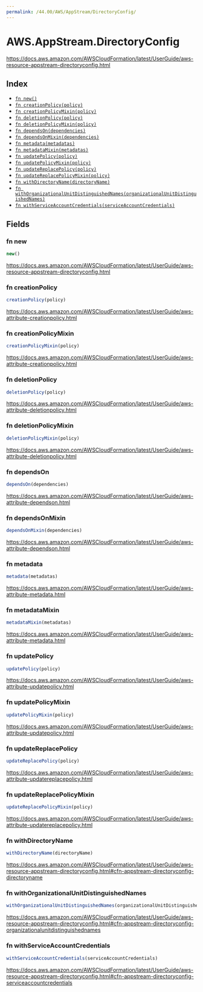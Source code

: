```yaml
---
permalink: /44.00/AWS/AppStream/DirectoryConfig/
---
```


# AWS.AppStream.DirectoryConfig

https://docs.aws.amazon.com/AWSCloudFormation/latest/UserGuide/aws-resource-appstream-directoryconfig.html

## Index

* [`fn new()`](#fn-new)
* [`fn creationPolicy(policy)`](#fn-creationpolicy)
* [`fn creationPolicyMixin(policy)`](#fn-creationpolicymixin)
* [`fn deletionPolicy(policy)`](#fn-deletionpolicy)
* [`fn deletionPolicyMixin(policy)`](#fn-deletionpolicymixin)
* [`fn dependsOn(dependencies)`](#fn-dependson)
* [`fn dependsOnMixin(dependencies)`](#fn-dependsonmixin)
* [`fn metadata(metadatas)`](#fn-metadata)
* [`fn metadataMixin(metadatas)`](#fn-metadatamixin)
* [`fn updatePolicy(policy)`](#fn-updatepolicy)
* [`fn updatePolicyMixin(policy)`](#fn-updatepolicymixin)
* [`fn updateReplacePolicy(policy)`](#fn-updatereplacepolicy)
* [`fn updateReplacePolicyMixin(policy)`](#fn-updatereplacepolicymixin)
* [`fn withDirectoryName(directoryName)`](#fn-withdirectoryname)
* [`fn withOrganizationalUnitDistinguishedNames(organizationalUnitDistinguishedNames)`](#fn-withorganizationalunitdistinguishednames)
* [`fn withServiceAccountCredentials(serviceAccountCredentials)`](#fn-withserviceaccountcredentials)

## Fields

### fn new

```ts
new()
```

https://docs.aws.amazon.com/AWSCloudFormation/latest/UserGuide/aws-resource-appstream-directoryconfig.html

### fn creationPolicy

```ts
creationPolicy(policy)
```

https://docs.aws.amazon.com/AWSCloudFormation/latest/UserGuide/aws-attribute-creationpolicy.html

### fn creationPolicyMixin

```ts
creationPolicyMixin(policy)
```

https://docs.aws.amazon.com/AWSCloudFormation/latest/UserGuide/aws-attribute-creationpolicy.html

### fn deletionPolicy

```ts
deletionPolicy(policy)
```

https://docs.aws.amazon.com/AWSCloudFormation/latest/UserGuide/aws-attribute-deletionpolicy.html

### fn deletionPolicyMixin

```ts
deletionPolicyMixin(policy)
```

https://docs.aws.amazon.com/AWSCloudFormation/latest/UserGuide/aws-attribute-deletionpolicy.html

### fn dependsOn

```ts
dependsOn(dependencies)
```

https://docs.aws.amazon.com/AWSCloudFormation/latest/UserGuide/aws-attribute-dependson.html

### fn dependsOnMixin

```ts
dependsOnMixin(dependencies)
```

https://docs.aws.amazon.com/AWSCloudFormation/latest/UserGuide/aws-attribute-dependson.html

### fn metadata

```ts
metadata(metadatas)
```

https://docs.aws.amazon.com/AWSCloudFormation/latest/UserGuide/aws-attribute-metadata.html

### fn metadataMixin

```ts
metadataMixin(metadatas)
```

https://docs.aws.amazon.com/AWSCloudFormation/latest/UserGuide/aws-attribute-metadata.html

### fn updatePolicy

```ts
updatePolicy(policy)
```

https://docs.aws.amazon.com/AWSCloudFormation/latest/UserGuide/aws-attribute-updatepolicy.html

### fn updatePolicyMixin

```ts
updatePolicyMixin(policy)
```

https://docs.aws.amazon.com/AWSCloudFormation/latest/UserGuide/aws-attribute-updatepolicy.html

### fn updateReplacePolicy

```ts
updateReplacePolicy(policy)
```

https://docs.aws.amazon.com/AWSCloudFormation/latest/UserGuide/aws-attribute-updatereplacepolicy.html

### fn updateReplacePolicyMixin

```ts
updateReplacePolicyMixin(policy)
```

https://docs.aws.amazon.com/AWSCloudFormation/latest/UserGuide/aws-attribute-updatereplacepolicy.html

### fn withDirectoryName

```ts
withDirectoryName(directoryName)
```

https://docs.aws.amazon.com/AWSCloudFormation/latest/UserGuide/aws-resource-appstream-directoryconfig.html#cfn-appstream-directoryconfig-directoryname

### fn withOrganizationalUnitDistinguishedNames

```ts
withOrganizationalUnitDistinguishedNames(organizationalUnitDistinguishedNames)
```

https://docs.aws.amazon.com/AWSCloudFormation/latest/UserGuide/aws-resource-appstream-directoryconfig.html#cfn-appstream-directoryconfig-organizationalunitdistinguishednames

### fn withServiceAccountCredentials

```ts
withServiceAccountCredentials(serviceAccountCredentials)
```

https://docs.aws.amazon.com/AWSCloudFormation/latest/UserGuide/aws-resource-appstream-directoryconfig.html#cfn-appstream-directoryconfig-serviceaccountcredentials